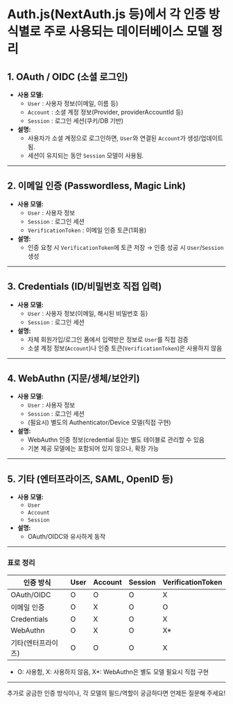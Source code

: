 # Auth.js(NextAuth.js 등)에서 각 인증 방식별로 주로 사용되는 데이터베이스 모델 정리

## 1. OAuth / OIDC (소셜 로그인)
- **사용 모델:**  
  - `User` : 사용자 정보(이메일, 이름 등)
  - `Account` : 소셜 계정 정보(Provider, providerAccountId 등)
  - `Session` : 로그인 세션(쿠키/DB 기반)
- **설명:**  
  - 사용자가 소셜 계정으로 로그인하면, `User`와 연결된 `Account`가 생성/업데이트됨.
  - 세션이 유지되는 동안 `Session` 모델이 사용됨.

---

## 2. 이메일 인증 (Passwordless, Magic Link)
- **사용 모델:**  
  - `User` : 사용자 정보
  - `Session` : 로그인 세션
  - `VerificationToken` : 이메일 인증 토큰(1회용)
- **설명:**  
  - 인증 요청 시 `VerificationToken`에 토큰 저장 → 인증 성공 시 `User`/`Session` 생성

---

## 3. Credentials (ID/비밀번호 직접 입력)
- **사용 모델:**  
  - `User` : 사용자 정보(이메일, 해시된 비밀번호 등)
  - `Session` : 로그인 세션
- **설명:**  
  - 자체 회원가입/로그인 폼에서 입력받은 정보로 `User`를 직접 검증
  - 소셜 계정 정보(`Account`)나 인증 토큰(`VerificationToken`)은 사용하지 않음

---

## 4. WebAuthn (지문/생체/보안키)
- **사용 모델:**  
  - `User` : 사용자 정보
  - `Session` : 로그인 세션
  - (필요시) 별도의 Authenticator/Device 모델(직접 구현)
- **설명:**  
  - WebAuthn 인증 정보(credential 등)는 별도 테이블로 관리할 수 있음
  - 기본 제공 모델에는 포함되어 있지 않으나, 확장 가능

---

## 5. 기타 (엔터프라이즈, SAML, OpenID 등)
- **사용 모델:**  
  - `User`
  - `Account`
  - `Session`
- **설명:**  
  - OAuth/OIDC와 유사하게 동작

---

### 표로 정리

| 인증 방식         | User | Account | Session | VerificationToken |
|------------------|------|---------|---------|------------------|
| OAuth/OIDC       |  O   |   O     |   O     |        X         |
| 이메일 인증      |  O   |   X     |   O     |        O         |
| Credentials      |  O   |   X     |   O     |        X         |
| WebAuthn         |  O   |   X     |   O     |        X*        |
| 기타(엔터프라이즈)|  O   |   O     |   O     |        X         |

- O: 사용함, X: 사용하지 않음, X*: WebAuthn은 별도 모델 필요시 직접 구현

---

추가로 궁금한 인증 방식이나, 각 모델의 필드/역할이 궁금하다면 언제든 질문해 주세요!
